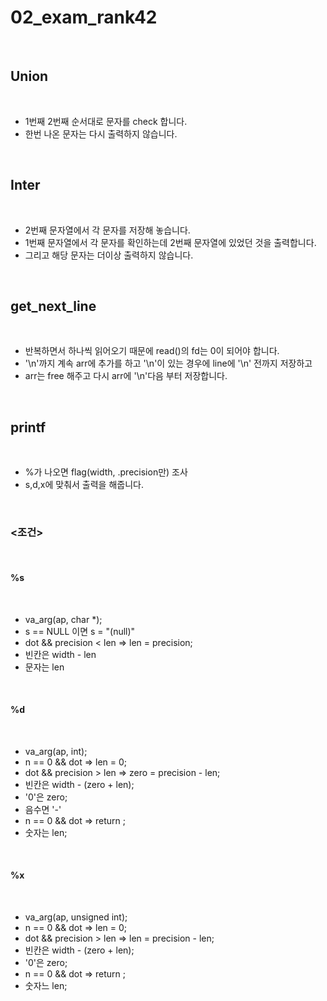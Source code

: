 # 02_exam_rank42

<br/>

## Union

<br/>

- 1번째 2번째 순서대로 문자를 check 합니다.
- 한번 나온 문자는 다시 출력하지 않습니다.

<br/>

## Inter

<br/>

- 2번째 문자열에서 각 문자를 저장해 놓습니다.
- 1번째 문자열에서 각 문자를 확인하는데 2번째 문자열에 있었던 것을 출력합니다.
- 그리고 해당 문자는 더이상 출력하지 않습니다.

<br/>

## get_next_line

<br/>

- 반복하면서 하나씩 읽어오기 때문에 read()의 fd는 0이 되어야 합니다.
- '\n'까지 계속 arr에 추가를 하고 '\n'이 있는 경우에 line에 '\n' 전까지 저장하고
- arr는 free 해주고 다시 arr에 '\n'다음 부터 저장합니다.

<br/>

## printf

<br/>

- %가 나오면 flag(width, .precision만) 조사
- s,d,x에 맞춰서 출력을 해줍니다.

<br/>

### <조건>

<br/>

#### %s

<br/>

- va_arg(ap, char *);
- s == NULL 이면 s = "(null)"
- dot && precision < len => len = precision;
- 빈칸은 width - len
- 문자는 len

<br/>

#### %d

<br/>

- va_arg(ap, int);
- n == 0 && dot => len = 0;
- dot && precision > len => zero = precision - len;
- 빈칸은 width - (zero + len);
- '0'은 zero;
- 음수면 '-' 
- n == 0 && dot => return ;
- 숫자는 len;

<br/>

#### %x

<br/>

- va_arg(ap, unsigned int);
- n == 0 && dot => len = 0;
- dot && precision > len => len = precision - len;
- 빈칸은 width - (zero + len);
- '0'은 zero;
- n == 0 && dot => return ;
- 숫자느 len;

<br/>
